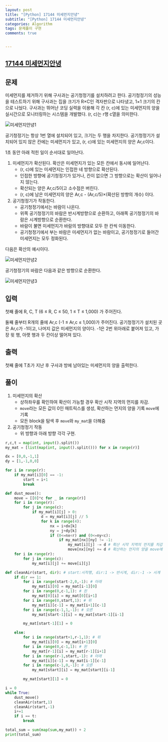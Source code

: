 ```yaml
---
layout: post
title: "[Python] 17144 미세먼지안녕"
subtitle: "[Python] 17144 미세먼지안녕"
categories: Algorithm
tags: 문제풀이 구현
comments: true


---
```

## [17144 미세먼지안녕](https://www.acmicpc.net/problem/17144)

## 문제
미세먼지를 제거하기 위해 구사과는 공기청정기를 설치하려고 한다. 공기청정기의 성능을 테스트하기 위해 구사과는 집을 크기가 R×C인 격자판으로 나타냈고, 1×1 크기의 칸으로 나눴다. 구사과는 뛰어난 코딩 실력을 이용해 각 칸 (r, c)에 있는 미세먼지의 양을 실시간으로 모니터링하는 시스템을 개발했다. (r, c)는 r행 c열을 의미한다.

![미세먼지안녕1](https://bernard-choi.github.io/assets/img/post_img/미세먼지안녕1.jpg)

공기청정기는 항상 1번 열에 설치되어 있고, 크기는 두 행을 차지한다. 공기청정기가 설치되어 있지 않은 칸에는 미세먼지가 있고, (r, c)에 있는 미세먼지의 양은 Ar,c이다.

1초 동안 아래 적힌 일이 순서대로 일어난다.

1. 미세먼지가 확산된다. 확산은 미세먼지가 있는 모든 칸에서 동시에 일어난다.
   - (r, c)에 있는 미세먼지는 인접한 네 방향으로 확산된다.
   - 인접한 방향에 공기청정기가 있거나, 칸이 없으면 그 방향으로는 확산이 일어나지 않는다.
   - 확산되는 양은 Ar,c/5이고 소수점은 버린다.
   - (r, c)에 남은 미세먼지의 양은 Ar,c - (Ar,c/5)×(확산된 방향의 개수) 이다.
2. 공기청정기가 작동한다.
   - 공기청정기에서는 바람이 나온다.
   - 위쪽 공기청정기의 바람은 반시계방향으로 순환하고, 아래쪽 공기청정기의 바람은 시계방향으로 순환한다.
   - 바람이 불면 미세먼지가 바람의 방향대로 모두 한 칸씩 이동한다.
   - 공기청정기에서 부는 바람은 미세먼지가 없는 바람이고, 공기청정기로 들어간 미세먼지는 모두 정화된다.

다음은 확산의 예시이다.

![미세먼지안녕2](https://bernard-choi.github.io/assets/img/post_img/미세먼지안녕2.jpg)

공기청정기의 바람은 다음과 같은 방향으로 순환한다.

![미세먼지안녕3](https://bernard-choi.github.io/assets/img/post_img/미세먼지안녕3.jpg)


## 입력

첫째 줄에 R, C, T (6 ≤ R, C ≤ 50, 1 ≤ T ≤ 1,000) 가 주어진다.

둘째 줄부터 R개의 줄에 Ar,c (-1 ≤ Ar,c ≤ 1,000)가 주어진다. 공기청정기가 설치된 곳은 Ar,c가 -1이고, 나머지 값은 미세먼지의 양이다. -1은 2번 위아래로 붙어져 있고, 가장 윗 행, 아랫 행과 두 칸이상 떨어져 있다.

## 출력

첫째 줄에 T초가 지난 후 구사과 방에 남아있는 미세먼지의 양을 출력한다.

## 풀이

1. 미세먼지의 확산
   - 상하좌우를 확인하여 확산이 가능할 경우 확산 시작 지역의 먼지를 차감.
   - `move`라는 모든 값이 0인 매트릭스를 생성, 확산하는 먼지의 양을 기록 `move`에 기록
   - 모든 block을 탐색 후 `move`와 `my_mat`을 더해줌
2. 공기청정기 작동
   - 위 방향과 아래 방향 각각 구현.

```python
r,c,t = map(int, input().split())
my_mat = [list(map(int, input().split())) for x in range(r)]

dx = [0,0,-1,1]
dy = [1,-1,0,0]

for i in range(r):
    if my_mat[i][0] == -1:
        start = i+1
        break

def dust_move():
    move = [[0]*c for _ in range(r)]
    for i in range(r):
        for j in range(c):
            if my_mat[i][j] > 0:
                d = my_mat[i][j] // 5
                for k in range(4):
                    nx = i+dx[k]
                    ny = j+dy[k]
                    if (0<=nx<r) and (0<=ny<c):
                        if my_mat[nx][ny] != -1:
                            my_mat[i][j] -= d # 확산 시작 지역의 먼지를 차감
                            move[nx][ny] += d # 확산하는 먼지의 양을 move에 기록
    for i in range(r):
        for j in range(c):
            my_mat[i][j] += move[i][j]

def cleanAir(start, dir): # start:시작행, dir:1 -> 반시계, dir:-1 -> 시계
    if dir == 1:
        for i in range(start-2,0,-1): # 아래
            my_mat[i][0] = my_mat[i-1][0]
        for i in range(0,c-1,1): # 왼
            my_mat[0][i] = my_mat[0][i+1]
        for i in range(0,start,1): # 위
            my_mat[i][c-1] = my_mat[i+1][c-1]
        for i in range(c-1,1,-1): # 오른
            my_mat[start-1][i] = my_mat[start-1][i-1]

        my_mat[start-1][1] = 0

    else:
        for i in range(start+1,r-1,1): # 위
            my_mat[i][0] = my_mat[i+1][0]
        for i in range(0,c-1,1): # 왼
            my_mat[r-1][i] = my_mat[r-1][i+1]
        for i in range(r-1,start,-1): # 아래
            my_mat[i][c-1] = my_mat[i-1][c-1]
        for i in range(c-1,0,-1): # 오른
            my_mat[start][i] = my_mat[start][i-1]

        my_mat[start][1] = 0

i = 0
while True:
    dust_move()
    cleanAir(start,1)
    cleanAir(start,-1)
    i+=1
    if i == t:
        break

total_sum = sum(map(sum,my_mat)) + 2
print(total_sum)
```
